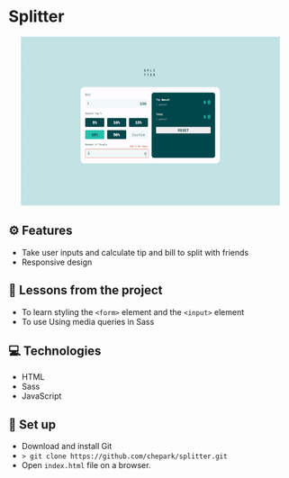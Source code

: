 # Splitter

<p align="center">
  <img width="460" height="300" src="./assets/demo.gif">
</p>

## ⚙️ Features

- Take user inputs and calculate tip and bill to split with friends
- Responsive design

## 📌 Lessons from the project

- To learn styling the `<form>` element and the `<input>` element
- To use Using media queries in Sass

## 💻 Technologies

- HTML
- Sass
- JavaScript

## 🔨 Set up

- Download and install Git
- `> git clone https://github.com/chepark/splitter.git`
- Open `index.html` file on a browser.
